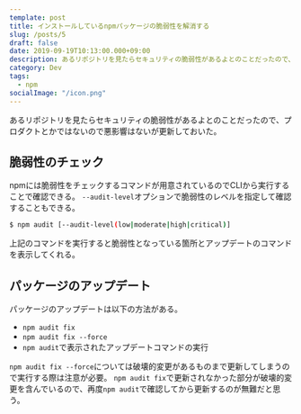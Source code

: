 ```yaml
---
template: post
title: インストールしているnpmパッケージの脆弱性を解消する
slug: /posts/5
draft: false
date: 2019-09-19T10:13:00.000+09:00
description: あるリポジトリを見たらセキュリティの脆弱性があるよとのことだったので、プロダクトとかではないので悪影響はないが更新しておいた。
category: Dev
tags:
  - npm
socialImage: "/icon.png"
---
```


あるリポジトリを見たらセキュリティの脆弱性があるよとのことだったので、プロダクトとかではないので悪影響はないが更新しておいた。

## 脆弱性のチェック

npmには脆弱性をチェックするコマンドが用意されているのでCLIから実行することで確認できる。
`--audit-level`オプションで脆弱性のレベルを指定して確認することもできる。

```sh
$ npm audit [--audit-level(low|moderate|high|critical)]
```

上記のコマンドを実行すると脆弱性となっている箇所とアップデートのコマンドを表示してくれる。

## パッケージのアップデート

パッケージのアップデートは以下の方法がある。

* `npm audit fix`
* `npm audit fix --force`
* `npm audit`で表示されたアップデートコマンドの実行

`npm audit fix --force`については破壊的変更があるものまで更新してしまうので実行する際は注意が必要。
`npm audit fix`で更新されなかった部分が破壊的変更を含んでいるので、再度`npm audit`で確認してから更新するのが無難だと思う。